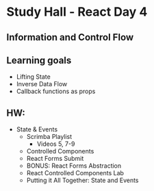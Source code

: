 # Study Hall - React Day 4
## Information and Control Flow

## Learning goals
- Lifting State
- Inverse Data Flow
- Callback functions as props

## HW:
- State & Events
    - Scrimba Playlist
      - Videos 5, 7-9
    - Controlled Components
    - React Forms Submit
    - BONUS: React Forms Abstraction
    - React Controlled Components Lab
    - Putting it All Together: State and Events
